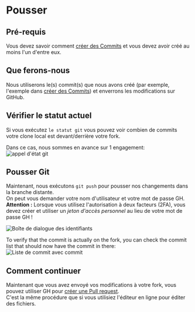 # Pousser

## Pré-requis

Vous devez savoir comment [créer des Commits](/Contribute/LocalClone/CreateCommit/) et vous devez avoir créé au moins l'un d'entre eux.

## Que ferons-nous

Nous utiliserons le(s) commit(s) que nous avons créé (par exemple, l'exemple dans [créer des Commits](/Contribute/LocalClone/CreateCommit/)) et enverrons les modifications sur GitHub.

## Vérifier le statut actuel

Si vous exécutez `le statut git` vous pouvez voir combien de commits votre clone local est devant/derrière votre fork.

Dans ce cas, nous sommes en avance sur 1 engagement:  
![appel d'état git](/Contribute/LocalClone/assets/Example1_Bash_GitStatus3.png)

## Pousser Git

Maintenant, nous exécutons `git push` pour pousser nos changements dans la branche distante.  
On peut vous demander votre nom d'utilisateur et votre mot de passe GH.  
**Attention :** Lorsque vous utilisez l'autorisation à deux facteurs (2FA), vous devez créer et utiliser un *jeton d'accès personnel* au lieu de votre mot de passe GH !

![Boîte de dialogue des identifiants](/Contribute/LocalClone/assets/Example1_Bash_GitPush_Credentials.png)

To verify that the commit is actually on the fork, you can check the commit list that should now have the commit in there: ![Liste de commit avec commit](/Contribute/LocalClone/assets/Example1_CommitList.png)

## Comment continuer

Maintenant que vous avez envoyé vos modifications à votre fork, vous pouvez utiliser GH pour [créer une Pull request](/Contribute/PullRequest/).  
C'est la même procédure que si vous utilisiez l'éditeur en ligne pour éditer des fichiers.